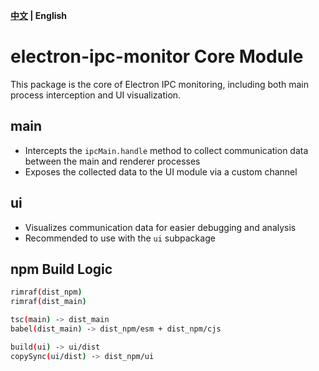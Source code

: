 **[中文](./README.md) | English**

# electron-ipc-monitor Core Module

This package is the core of Electron IPC monitoring, including both main process interception and UI visualization.

## main

- Intercepts the `ipcMain.handle` method to collect communication data between the main and renderer processes
- Exposes the collected data to the UI module via a custom channel

## ui

- Visualizes communication data for easier debugging and analysis
- Recommended to use with the `ui` subpackage

## npm Build Logic

```bash
rimraf(dist_npm)
rimraf(dist_main)

tsc(main) -> dist_main
babel(dist_main) -> dist_npm/esm + dist_npm/cjs

build(ui) -> ui/dist
copySync(ui/dist) -> dist_npm/ui
```
